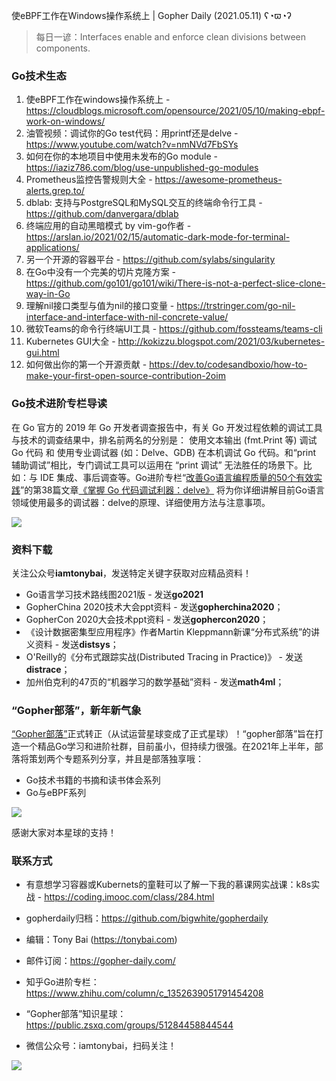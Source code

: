 使eBPF工作在Windows操作系统上 | Gopher Daily (2021.05.11) ʕ◔ϖ◔ʔ

>每日一谚：Interfaces enable and enforce clean divisions between components.

### Go技术生态

1. 使eBPF工作在windows操作系统上 - https://cloudblogs.microsoft.com/opensource/2021/05/10/making-ebpf-work-on-windows/
2. 油管视频：调试你的Go test代码：用printf还是delve - https://www.youtube.com/watch?v=nmNVd7FbSYs 
3. 如何在你的本地项目中使用未发布的Go module - https://iaziz786.com/blog/use-unpublished-go-modules
4. Prometheus监控告警规则大全 - https://awesome-prometheus-alerts.grep.to/
5. dblab: 支持与PostgreSQL和MySQL交互的终端命令行工具 - https://github.com/danvergara/dblab
6. 终端应用的自动黑暗模式 by vim-go作者 - https://arslan.io/2021/02/15/automatic-dark-mode-for-terminal-applications/
7. 另一个开源的容器平台 - https://github.com/sylabs/singularity
8. 在Go中没有一个完美的切片克隆方案 - https://github.com/go101/go101/wiki/There-is-not-a-perfect-slice-clone-way-in-Go
9. 理解nil接口类型与值为nil的接口变量 - https://trstringer.com/go-nil-interface-and-interface-with-nil-concrete-value/
10. 微软Teams的命令行终端UI工具 - https://github.com/fossteams/teams-cli
11. Kubernetes GUI大全 - http://kokizzu.blogspot.com/2021/03/kubernetes-gui.html
12. 如何做出你的第一个开源贡献 - https://dev.to/codesandboxio/how-to-make-your-first-open-source-contribution-2oim


### Go技术进阶专栏导读

在 Go 官方的 2019 年 Go 开发者调查报告中，有关 Go 开发过程依赖的调试工具与技术的调查结果中，排名前两名的分别是： 使用文本输出 (fmt.Print 等) 调试 Go 代码 和 使用专业调试器 (如：Delve、GDB) 在本机调试 Go 代码。和“print 辅助调试”相比，专门调试工具可以运用在 “print 调试” 无法胜任的场景下。比如：与 IDE 集成、事后调查等。Go进阶专栏“[改善Go语⾔编程质量的50个有效实践](https://mp.weixin.qq.com/s/RThCEQOdytQxwrMP7XRTRw)”的第38篇文章[《掌握 Go 代码调试利器：delve》](https://www.imooc.com/read/87/article/2465) 将为你详细讲解目前Go语言领域使用最多的调试器：delve的原理、详细使用方法与注意事项。

![](http://image.tonybai.com/img/202011/go-column-pgo-with-qr-and-text.png)


### 资料下载

关注公众号**iamtonybai**，发送特定关键字获取对应精品资料！

* Go语言学习技术路线图2021版 - 发送**go2021**
* GopherChina 2020技术大会ppt资料 - 发送**gopherchina2020**；
* GopherCon 2020大会技术ppt资料 - 发送**gophercon2020**；
* 《设计数据密集型应用程序》作者Martin Kleppmann新课“分布式系统”的讲义资料 - 发送**distsys**；
* O'Reilly的《分布式跟踪实战(Distributed Tracing in Practice)》 - 发送**distrace**；
* 加州伯克利的47页的“机器学习的数学基础”资料 - 发送**math4ml**；

### “Gopher部落”，新年新气象

[“Gopher部落”](https://mp.weixin.qq.com/s/jUqAL7hf2GmMun64BJufEA)正式转正（从试运营星球变成了正式星球）！“gopher部落”旨在打造一个精品Go学习和进阶社群，目前虽小，但持续力很强。在2021年上半年，部落将策划两个专题系列分享，并且是部落独享哦：

* Go技术书籍的书摘和读书体会系列
* Go与eBPF系列

![](http://image.tonybai.com/img/202103/gopher-tribe-zsxq-card.png)

感谢大家对本星球的支持！

### 联系方式

* 有意想学习容器或Kubernets的童鞋可以了解一下我的慕课网实战课：k8s实战 - https://coding.imooc.com/class/284.html
* gopherdaily归档：https://github.com/bigwhite/gopherdaily

* 编辑：Tony Bai (https://tonybai.com)
* 邮件订阅：https://gopher-daily.com/
* 知乎Go进阶专栏：https://www.zhihu.com/column/c_1352639051791454208
* “Gopher部落”知识星球：https://public.zsxq.com/groups/51284458844544
* 微信公众号：iamtonybai，扫码关注！

![](http://image.tonybai.com/img/202011/qrcode_for_iamtonybai.jpg)
